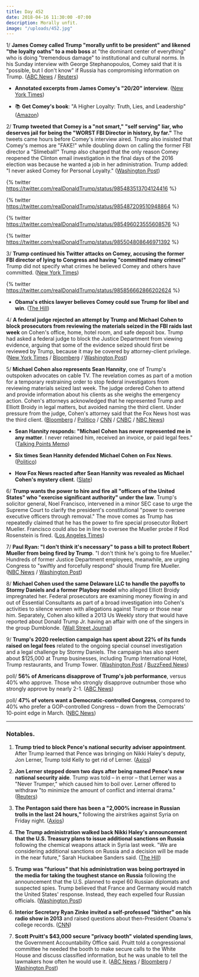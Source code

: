 ```yaml
---
title: Day 452
date: 2018-04-16 11:30:00 -07:00
description: Morally unfit.
image: "/uploads/452.jpg"
---
```


1/ **James Comey called Trump "morally unfit to be president" and likened "the loyalty oaths" to a mob boss** at "the dominant center of everything" who is doing "tremendous damage" to institutional and cultural norms. In his Sunday interview with George Stephanopoulos, Comey said that it is "possible, but I don't know" if Russia has compromising information on Trump. ([ABC News](http://abcnews.go.com/Site/transcript-james-comeys-interview-abc-news-chief-anchor/story?id=54488723) / [Reuters](https://www.reuters.com/article/us-usa-comey-book/fired-fbi-director-comey-says-trump-morally-unfit-abc-news-interview-idUSKBN1HM0O5))

* **Annotated excerpts from James Comey's "20/20" interview**. ([New York Times](https://www.nytimes.com/2018/04/15/us/politics/comey-abc-interview-excerpts.html))

* 📚 **Get Comey's book**: "A Higher Loyalty: Truth, Lies, and Leadership" ([Amazon](https://amzn.to/2JNqHUK))

2/ **Trump tweeted that Comey is a "not smart," "self serving" liar, who deserves jail for being the "WORST FBI Director in history, by far."** The tweets came hours before Comey's interview aired. Trump also insisted that Comey's memos are "FAKE!" while doubling down on calling the former FBI director a "Slimeball!" Trump also charged that the only reason Comey reopened the Clinton email investigation in the final days of the 2016 election was because he wanted a job in her administration. Trump added: "I never asked Comey for Personal Loyalty." ([Washington Post](https://www.washingtonpost.com/politics/trump-assails-comey-in-tweetstorm-calls-for-ex-fbi-director-to-be-imprisoned/2018/04/15/af00c178-40af-11e8-ad8f-27a8c409298b_story.html?utm_term=.339b68a029df))

{% twitter https://twitter.com/realDonaldTrump/status/985483513704124416 %}

{% twitter https://twitter.com/realDonaldTrump/status/985487209510948864 %}

{% twitter https://twitter.com/realDonaldTrump/status/985496023555608576 %}

{% twitter https://twitter.com/realDonaldTrump/status/985504808646971392 %}

3/ **Trump continued his Twitter attacks on Comey, accusing the former FBI director of lying to Congress and having "committed many crimes!"** Trump did not specify what crimes he believed Comey and others have committed. ([New York Times](https://www.nytimes.com/2018/04/16/us/politics/trump-comey-clinton.html))

{% twitter https://twitter.com/realDonaldTrump/status/985856662866202624 %}

* **Obama's ethics lawyer believes Comey could sue Trump for libel and win**. ([The Hill](http://thehill.com/homenews/administration/383349-obama-ethics-chief-comey-could-sue-trump-for-libel-and-might-win))

4/ **A federal judge rejected an attempt by Trump and Michael Cohen to block prosecutors from reviewing the materials seized in the FBI raids last week** on Cohen's office, home, hotel room, and safe deposit box. Trump had asked a federal judge to block the Justice Department from viewing evidence, arguing that some of the evidence seized should first be reviewed by Trump, because it may be covered by attorney-client privilege. ([New York Times](https://www.nytimes.com/2018/04/16/nyregion/michael-cohen-court-hearing.html) / [Bloomberg](https://www.bloomberg.com/news/articles/2018-04-16/trump-seeks-to-delay-his-own-justice-department-in-cohen-probe) / [Washington Post](https://www.washingtonpost.com/world/national-security/trump-wants-to-review-material-seized-from-personal-lawyer-before-federal-investigators/2018/04/15/c927d9f4-4115-11e8-bba2-0976a82b05a2_story.html))

5/ **Michael Cohen also represents Sean Hannity**, one of Trump's outspoken advocates on cable TV. The revelation comes as part of a motion for a temporary restraining order to stop federal investigators from reviewing materials seized last week. The judge ordered Cohen to attend and provide information about his clients as she weighs the emergency action. Cohen's attorneys acknowledged that he represented Trump and Elliott Broidy in legal matters, but avoided naming the third client. Under pressure from the judge, Cohen's attorney said that the Fox News host was the third client. ([Bloomberg](https://www.bloomberg.com/news/articles/2018-04-16/fox-news-s-hannity-shares-lawyer-with-president-he-defends-on-tv) / [Politico](https://www.politico.com/story/2018/04/16/michael-cohen-client-list-526288) / [CNN](https://www.cnn.com/2018/04/16/politics/michael-cohen-hearing/index.html) / [CNBC](https://www.cnbc.com/2018/04/16/trump-lawyer-michael-cohen-refuses-to-identify-clients-as-court-faceoff-looms.html) / [NBC News](https://www.nbcnews.com/politics/donald-trump/trump-wants-review-some-materials-seized-cohen-fbi-raid-n866226))

* **Sean Hannity responds: "Michael Cohen has never represented me in any matter**. I never retained him, received an invoice, or paid legal fees." ([Talking Points Memo](https://talkingpointsmemo.com/livewire/sean-hannity-revealed-to-be-third-cohen-client))

* **Six times Sean Hannity defended Michael Cohen on Fox News**. ([Politico](https://www.politico.com/video/2018/04/16/six-times-sean-hannity-defended-michael-cohen-on-fox-news-065803))

* **How Fox News reacted after Sean Hannity was revealed as Michael Cohen's mystery client**. ([Slate](https://slate.com/news-and-politics/2018/04/fox-news-live-reaction-when-sean-hannity-named-as-michael-cohen-client.html))

6/ **Trump wants the power to hire and fire all "officers of the United States" who "exercise significant authority" under the law**. Trump's solicitor general, Noel Francisco, intervened in a minor SEC case to urge the Supreme Court to clarify the president's constitutional "power to oversee executive officers through removal." The move comes as Trump has repeatedly claimed that he has the power to fire special prosecutor Robert Mueller. Francisco could also be in line to oversee the Mueller probe if Rod Rosenstein is fired. ([Los Angeles Times](http://www.latimes.com/politics/la-na-pol-court-trump-fire-20180415-story.html))

7/ **Paul Ryan: "I don't think it's necessary" to pass a bill to protect Robert Mueller from being fired by Trump**. "I don't think he's going to fire Mueller." Hundreds of former Justice Department employees, meanwhile, are urging Congress to "swiftly and forcefully respond" should Trump fire Mueller. ([NBC News](https://www.nbcnews.com/politics/congress/paul-ryan-not-necessary-bring-bill-protect-mueller-n866086) / [Washington Post](https://www.washingtonpost.com/news/politics/wp/2018/04/14/congress-should-forcefully-respond-if-trump-fires-mueller-245-former-doj-officials-say/))

8/ **Michael Cohen used the same Delaware LLC to handle the payoffs to Stormy Daniels and a former Playboy model** who alleged Elliott Broidy impregnated her. Federal prosecutors are examining money flowing in and out of Essential Consultants as part of a broad investigation into Cohen's activities to silence women with allegations against Trump or those near him. Separately, Cohen also killed a 2013 Us Weekly story that would have reported about Donald Trump Jr. having an affair with one of the singers in the group Dumblonde. ([Wall Street Journal](https://www.wsj.com/articles/trump-lawyer-michael-cohen-used-the-same-delaware-company-for-payment-deals-to-two-women-1523835216))

9/ **Trump's 2020 reelection campaign has spent about 22% of its funds raised on legal fees** related to the ongoing special counsel investigation and a legal challenge by Stormy Daniels. The campaign has also spent about $125,000 at Trump businesses, including Trump International Hotel, Trump restaurants, and Trump Tower. ([Washington Post](https://www.washingtonpost.com/politics/trumps-reelection-committee-has-spent-more-than-1-out-of-every-5-on-legal-fees-this-year/2018/04/15/2a9248e8-40f1-11e8-8569-26fda6b404c7_story.html) / [BuzzFeed News](https://www.buzzfeed.com/tariniparti/trump-campaign-spending))

poll/ **56% of Americans disapprove of Trump's job performance**, versus 40% who approve. Those who strongly disapprove outnumber those who strongly approve by nearly 2-1. ([ABC News](http://abcnews.go.com/Politics/economy-helps-trump-approval-personality-women-poll/story?id=54445035))

poll/ **47% of voters want a Democratic-controlled Congress**, compared to 40% who prefer a GOP-controlled Congress – down from the Democrats' 10-point edge in March. ([NBC News](https://www.nbcnews.com/politics/first-read/poll-shows-democrats-have-midterm-intensity-advantage-no-knockout-yet-n865916))

---

### Notables.

1. **Trump tried to block Pence's national security adviser appointment**. After Trump learned that Pence was bringing on Nikki Haley's deputy, Jon Lerner, Trump told Kelly to get rid of Lerner. ([Axios](https://www.axios.com/trump-pence-block-national-security-lerner-haley-1256a68a-718e-42e2-a4d5-e52b7d86b402.html))

2. **Jon Lerner stepped down two days after being named Pence's new national security aide**. Trump was told – in error – that Lerner was a "Never Trumper," which caused him to boil over. Lerner offered to withdraw "to minimize the amount of conflict and internal drama." ([Reuters](https://www.reuters.com/article/us-usa-trump-pence/after-trump-drama-new-pence-national-security-aide-steps-down-idUSKBN1HN0CF))

3. **The Pentagon said there has been a "2,000% increase in Russian trolls in the last 24 hours,"** following the airstrikes against Syria on Friday night. ([Axios](https://www.axios.com/russian-bots-increase-2195bf68-567c-4466-a705-17e69d4b6cad.html))

4. **The Trump administration walked back Nikki Haley's announcement that the U.S. Treasury plans to issue additional sanctions on Russia** following the chemical weapons attack in Syria last week. "We are considering additional sanctions on Russia and a decision will be made in the near future," Sarah Huckabee Sanders said. ([The Hill](http://thehill.com/policy/national-security/383354-white-house-walks-back-haley-announcement-on-russian-sanctions-for))

5. **Trump was "furious" that his administration was being portrayed in the media for taking the toughest stance on Russia** following the announcement that the U.S. planned to expel 60 Russian diplomats and suspected spies. Trump believed that France and Germany would match the United States' response. Instead, they each expelled four Russian officials. ([Washington Post](https://www.washingtonpost.com/world/national-security/trump-a-reluctant-hawk-has-battled-his-top-aides-on-russia-and-lost/2018/04/15/a91e850a-3f1b-11e8-974f-aacd97698cef_story.html))

6. **Interior Secretary Ryan Zinke invited a self-professed "birther" on his radio show in 2013** and raised questions about then-President Obama's college records. ([CNN](https://www.cnn.com/2018/04/16/politics/kfile-ryan-zinke-radio-birther/index.html))

7. **Scott Pruitt's $43,000 secure "privacy booth" violated spending laws**, the Government Accountability Office said. Pruitt told a congressional committee he needed the booth to make secure calls to the White House and discuss classified information, but he was unable to tell the lawmakers how often he would use it. ([ABC News](http://abcnews.go.com/Politics/epa-broke-spending-law-pruitt-phone-booth-government/story?id=54501480) / [Bloomberg](https://www.bloomberg.com/news/articles/2018-04-16/epa-chief-s-43-000-secure-phone-found-to-break-spending-laws) / [Washington Post](https://www.washingtonpost.com/news/energy-environment/wp/2018/04/16/scott-pruitts-43000-soundproof-phone-booth-violated-spending-laws-federal-watchdog-finds/))
